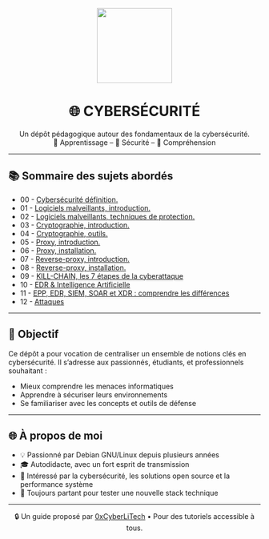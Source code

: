 <p align="center">
  <img src="https://avatars.githubusercontent.com/u/167217017?s=400&u=d983b9423c4eb8cdb9bfe8b14f505be5c894d6bc&v=4" width="150" />
</p>

<h1 align="center">🌐 CYBERSÉCURITÉ</h1>

<p align="center">
  Un dépôt pédagogique autour des fondamentaux de la cybersécurité.<br>
  📘 Apprentissage – 🔐 Sécurité – 🧠 Compréhension
</p>

---

## 📚 Sommaire des sujets abordés

- 00 - [Cybersécurité définition.](CYBERSECURITE-definition.md)
- 01 - [Logiciels malveillants, introduction.](CYBERSECURITE-LOGICIELS-MALVEILLANTS-introduction.md)
- 02 - [Logiciels malveillants, techniques de protection.](CYBERSECURITE-LOGICIELS-MALVEILLANTS-techniques_de_protection.md)
- 03 - [Cryptographie, introduction.](CYBERSECURITE-CRYPTOGRAPHIE-introduction.md)
- 04 - [Cryptographie, outils.](CYBERSECURITE-CRYPTOGRAPHIE-outils.md)
- 05 - [Proxy, introduction.](CYBERSECURITE-POXY-introduction.md)
- 06 - [Proxy, installation.](CYBERSECURITE-PROXY-installation.md)
- 07 - [Reverse-proxy, introduction.](CYBERSECURITE-REVERSE-PROXY-introduction.md)
- 08 - [Reverse-proxy, installation.](CYBERSECURITE-REVERSE-PROXY-installation.md)
- 09 - [KILL-CHAIN, les 7 étapes de la cyberattaque](CYBERSECURITE-KILL-CHAIN-les-7-étapes-de-la-cyber.md)
- 10 - [EDR & Intelligence Artificielle](https://github.com/0xCyberLiTech/Cybersecurite/blob/main/EDR-et-IA.md)
- 11 - [EPP, EDR, SIEM, SOAR et XDR : comprendre les différences](EPP-EDR-SIEM-SOAR-et-XDR-comprendre-la-différence-entre-ces-acronymes.md)
- 12 - [Attaques](Attaques.md)

---

## 🧠 Objectif

Ce dépôt a pour vocation de centraliser un ensemble de notions clés en cybersécurité. Il s’adresse aux passionnés, étudiants, et professionnels souhaitant :

- Mieux comprendre les menaces informatiques
- Apprendre à sécuriser leurs environnements
- Se familiariser avec les concepts et outils de défense

---

## 🌐 À propos de moi

- 💡 Passionné par Debian GNU/Linux depuis plusieurs années
- 🎓 Autodidacte, avec un fort esprit de transmission
- 🔐 Intéressé par la cybersécurité, les solutions open source et la performance système
- 🧪 Toujours partant pour tester une nouvelle stack technique

---

<p align="center">
  🔒 Un guide proposé par <a href="https://github.com/0xCyberLiTech">0xCyberLiTech</a> • Pour des tutoriels accessible à tous.
</p>
